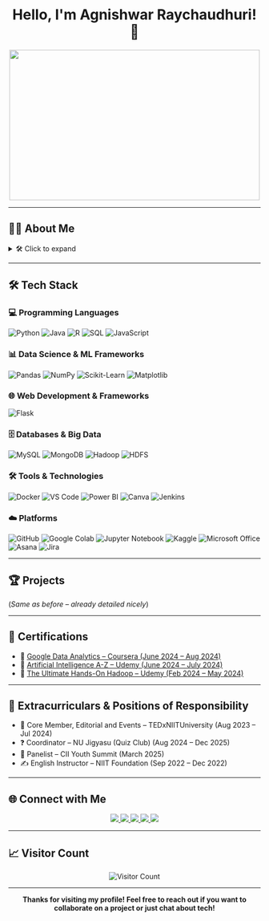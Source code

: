 <h1 align="center">Hello, I'm Agnishwar Raychaudhuri! 👋</h1>

<div align="center">
  <img src="https://media.giphy.com/media/dWesBcTLavkZuG35MI/giphy.gif" width="500" height="300"/>
</div>

---

## 🧑‍💻 About Me
<details>
  <summary>🛠️ Click to expand</summary>
  <table width="100%">
    <tr>
      <td width="60%" align="left" valign="top">
        <ul>
          <li>🎓 Data Science student passionate about AI, ML, and all things Data</li>
          <li>🔭 Currently working on enhancing my skills in Augmented Analytics and Cloud-Native Data Science Frameworks</li>
          <li>👯 Looking to collaborate on innovative projects that make a difference</li>
          <li>💬 Ask me about AI-ML, Data Science, or anything tech-related!</li>
          <li>⚡ Fun fact: I'm a tech-savvy innovator who can juggle AI research, quiz mastering, and panel discussions - all while coding my way through challenges like a pro</li>
        </ul>
      </td>
      <td width="40%" align="center">
        <a href="https://www.kaggle.com">
          <img src="https://media1.tenor.com/m/lvLaG5hPCncAAAAd/data-analysis.gif" width="250">
        </a>
      </td>
    </tr>
  </table>
</details>

---

## 🛠️ Tech Stack

### 💻 Programming Languages
![Python](https://img.shields.io/badge/Python-3776AB?style=for-the-badge&logo=python&logoColor=white)
![Java](https://img.shields.io/badge/Java-ED8B00?style=for-the-badge&logo=openjdk&logoColor=white)
![R](https://img.shields.io/badge/R-276DC3?style=for-the-badge&logo=r&logoColor=white)
![SQL](https://img.shields.io/badge/SQL-4479A1?style=for-the-badge&logo=sql&logoColor=white)
![JavaScript](https://img.shields.io/badge/JavaScript-F7DF1E?style=for-the-badge&logo=javascript&logoColor=black)

### 📊 Data Science & ML Frameworks
![Pandas](https://img.shields.io/badge/Pandas-150458?style=for-the-badge&logo=pandas&logoColor=white)
![NumPy](https://img.shields.io/badge/NumPy-013243?style=for-the-badge&logo=numpy&logoColor=white)
![Scikit-Learn](https://img.shields.io/badge/Scikit--Learn-F7931E?style=for-the-badge&logo=scikit-learn&logoColor=white)
![Matplotlib](https://img.shields.io/badge/Matplotlib-11557c?style=for-the-badge&logo=matplotlib&logoColor=white)

### 🌐 Web Development & Frameworks
![Flask](https://img.shields.io/badge/Flask-000000?style=for-the-badge&logo=flask&logoColor=white)

### 🗄️ Databases & Big Data
![MySQL](https://img.shields.io/badge/MySQL-005C84?style=for-the-badge&logo=mysql&logoColor=white)
![MongoDB](https://img.shields.io/badge/MongoDB-4EA94B?style=for-the-badge&logo=mongodb&logoColor=white)
![Hadoop](https://img.shields.io/badge/Hadoop-FDEE21?style=for-the-badge&logo=apache-hadoop&logoColor=black)
![HDFS](https://img.shields.io/badge/HDFS-0E1128?style=for-the-badge&logo=apache&logoColor=white)

### 🛠️ Tools & Technologies
![Docker](https://img.shields.io/badge/Docker-2496ED?style=for-the-badge&logo=docker&logoColor=white)
![VS Code](https://img.shields.io/badge/VS_Code-007ACC?style=for-the-badge&logo=visual%20studio%20code&logoColor=white)
![Power BI](https://img.shields.io/badge/Power%20BI-F2C811?style=for-the-badge&logo=powerbi&logoColor=black)
![Canva](https://img.shields.io/badge/Canva-00C4CC?style=for-the-badge&logo=canva&logoColor=white)
![Jenkins](https://img.shields.io/badge/Jenkins-D24939?style=for-the-badge&logo=jenkins&logoColor=white)

### ☁️ Platforms
![GitHub](https://img.shields.io/badge/GitHub-181717?style=for-the-badge&logo=github&logoColor=white)
![Google Colab](https://img.shields.io/badge/Google_Colab-F9AB00?style=for-the-badge&logo=google-colab&logoColor=white)
![Jupyter Notebook](https://img.shields.io/badge/Jupyter-FA0F00?style=for-the-badge&logo=jupyter&logoColor=white)
![Kaggle](https://img.shields.io/badge/Kaggle-20BEFF?style=for-the-badge&logo=kaggle&logoColor=white)
![Microsoft Office](https://img.shields.io/badge/Microsoft_Office-D83B01?style=for-the-badge&logo=microsoft-office&logoColor=white)
![Asana](https://img.shields.io/badge/Asana-273347?style=for-the-badge&logo=asana&logoColor=white)
![Jira](https://img.shields.io/badge/Jira-0052CC?style=for-the-badge&logo=jira&logoColor=white)

---

## 🏆 Projects
(*Same as before – already detailed nicely*)

---

## 📜 Certifications

- 🏅 [Google Data Analytics – Coursera (June 2024 – Aug 2024)](https://www.credly.com/badges/7bff68b2-d50f-468f-abf1-1aed4b905f40/linked_in_profile)  
- 📘 [Artificial Intelligence A-Z – Udemy (June 2024 – July 2024)](https://www.udemy.com/certificate/UC-15c163fe-e144-4be5-a94d-d55276ce3acc/)  
- 🧠 [The Ultimate Hands-On Hadoop – Udemy (Feb 2024 – May 2024)](https://www.udemy.com/certificate/UC-fe1c6a4a-ebf1-49ed-b0ed-f65e02921824/)

---

## 🎯 Extracurriculars & Positions of Responsibility

- 🔴 Core Member, Editorial and Events – TEDxNIITUniversity (Aug 2023 – Jul 2024)  
- ❓ Coordinator – NU Jigyasu (Quiz Club) (Aug 2024 – Dec 2025)  
- 🧩 Panelist – CII Youth Summit (March 2025)  
- ✍️ English Instructor – NIIT Foundation (Sep 2022 – Dec 2022)

---

## 🌐 Connect with Me
<div align="center">
  <a href="https://www.linkedin.com/in/agnishwarraychaudhuri/">
    <img src="https://img.shields.io/badge/LinkedIn-0077B5?style=for-the-badge&logo=linkedin&logoColor=white"/>
  </a>
  <a href="https://www.instagram.com/agnishwarraychaudhuri/?hl=en">
    <img src="https://img.shields.io/badge/Instagram-E4405F?style=for-the-badge&logo=instagram&logoColor=white"/>
  </a>
  <a href="https://drive.google.com/file/d/1oj_wKrFnbMp6J-zLMlCgHiavwIqAzbCm/view?usp=drive_link">
    <img src="https://img.shields.io/badge/Resume-000000?style=for-the-badge&logo=read-the-docs&logoColor=white"/>
  </a>
  <a href="mailto:agnishwar73@gmail.com">
    <img src="https://img.shields.io/badge/Personal_Email-D14836?style=for-the-badge&logo=gmail&logoColor=white"/>
  </a>
  <a href="mailto:agnishwar.raychaudhuri22@st.niituniversity.in">
    <img src="https://img.shields.io/badge/University_Email-0078D4?style=for-the-badge&logo=microsoft-outlook&logoColor=white"/>
  </a>
</div>

---

## 📈 Visitor Count
<div align="center">
  <img src="https://profile-counter.glitch.me/agnishwarr/count.svg" alt="Visitor Count"/>
</div>

---

<div align="center">
  <b>Thanks for visiting my profile! Feel free to reach out if you want to collaborate on a project or just chat about tech!</b>
</div>
